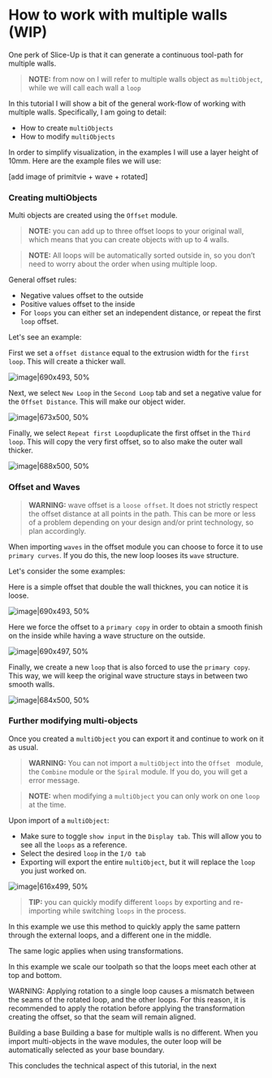 
# How to work with multiple walls (WIP)

One perk of Slice-Up is that it can generate a continuous tool-path for multiple walls.

> **NOTE:** from now on I will refer to multiple walls object as `multiObject`, while we will call each wall  a `loop`

In this tutorial I will show a bit of the general work-flow of working with multiple walls. Specifically, I am going to detail:

- How to create `multiObjects`
- How to modify `multiObjects`

In order to simplify visualization, in the examples I will use a layer height of 10mm.
Here are the example files we will use:

[add image of primitvie + wave + rotated]


### Creating multiObjects
Multi objects are created using the `Offset` module.

> **NOTE:** you can add up to three offset loops to your original wall, which means that you can create objects with up to 4 walls.

>**NOTE:** All loops will be automatically sorted outside in, so you don’t need to worry about the order when using multiple loop.

General offset rules: 
- Negative values offset to the outside
- Positive values offset to the inside
- For `loops` you can either set an independent distance, or repeat the first `loop` offset. 

Let's see an example:

First we set a `offset distance` equal to the extrusion width for the `first loop`. This will create a thicker wall.

![image|690x493, 50%](upload://nchMvCLrkTjG2itcVzVDzOMjJfn.jpeg)

Next, we select `New Loop` in the `Second Loop` tab and set a negative value for the `Offset Distance`. This will make our object wider.

![image|673x500, 50%](upload://iAHth1NP0jxFHOM4vdc8VDdK1f9.jpeg)

Finally, we select `Repeat first Loop`duplicate the first offset in the `Third loop`. This will copy the very first offset, so to also make the outer wall thicker.

![image|688x500, 50%](upload://xTo409AlgC3noGqoc5UaxGmharO.jpeg)

### Offset and Waves

>**WARNING:** wave offset is a `loose offset`. It does not strictly respect the offset distance at all points in the path. This can be more or less of a problem depending on your design and/or print technology, so plan accordingly.

When importing `waves` in the offset module you can choose to force it to use `primary curves`. If you do this, the new loop looses its `wave` structure.

Let's consider the some examples:

Here is a simple offset that double the wall thicknes, you can notice it is loose.

![image|690x493, 50%](upload://9jykuJROaFpVvUDBqEHoEHgOZks.jpeg)

Here we force the offset to a `primary copy` in order to obtain a smooth finish on the inside while having a wave structure on the outside.

![image|690x497, 50%](upload://toz8kYU0bkWVnjO3X7YeBwOmm2j.jpeg)

Finally, we create a new `loop` that is also forced to use the `primary copy`.
This way, we will keep the original wave structure stays in between two smooth  walls.

![image|684x500, 50%](upload://5QHT8gta7DsoJolcQ3NRWysSIGF.jpeg)


### Further modifying multi-objects
Once you created a `multiObject` you can export it and continue to work on it as usual.

>**WARNING:**  You can not import a `multiObject` into the `Offset ` module, the `Combine` module or the `Spiral` module. If you do, you will get a error message. 

>**NOTE:** when modifying a `multiObject` you can only work on one `loop` at the time.

Upon import of a `multiObject`:
- Make sure to toggle `show input` in the `Display tab`. This will allow you to see all the `loops` as a reference.
- Select the desired `loop` in the `I/O tab`
- Exporting will export the entire `multiObject`, but it will replace the `loop` you just worked on.

![image|616x499, 50%](upload://vYUiNQfblEzvNEz4AfQDwyVkWbC.jpeg)


>**TIP:** you can quickly modify different `loops` by exporting and  re-importing while switching `loops` in the process.

In this example we use this method to quickly apply the same pattern through the external loops, and a different one in the middle.


The same logic applies when using transformations.

In this example we scale our toolpath so that the loops meet each other at top and bottom.

WARNING: Applying rotation to a single loop causes a mismatch between the seams of the rotated loop, and the other loops. For this reason, it is recommended to apply the rotation before applying the transformation creating the offset, so that the seam will remain aligned.

Building a base
Building a base for multiple walls is no different. When you import multi-objects in the wave modules, the outer loop will be automatically selected as your base boundary.

This concludes the technical aspect of this tutorial, in the next
